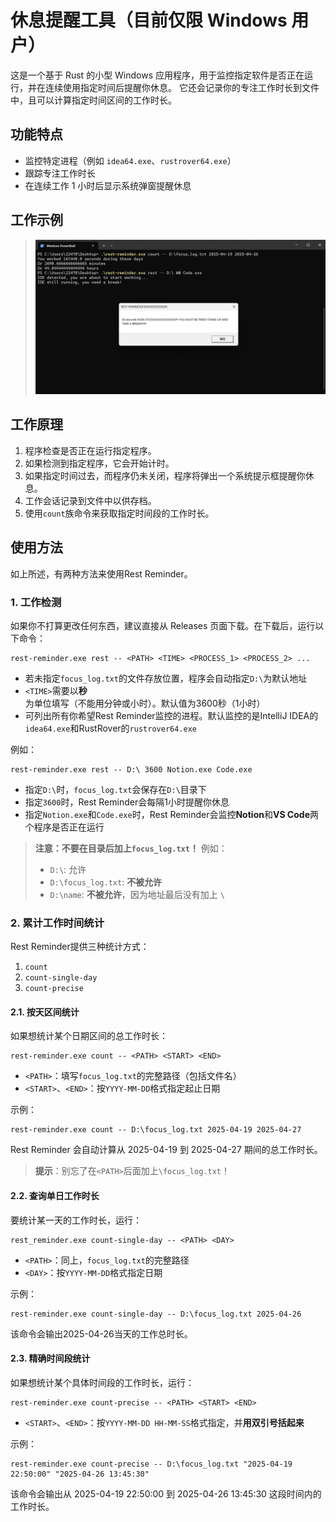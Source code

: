 # 休息提醒工具（目前仅限 Windows 用户）

这是一个基于 Rust 的小型 Windows 应用程序，用于监控指定软件是否正在运行，并在连续使用指定时间后提醒你休息。
它还会记录你的专注工作时长到文件中，且可以计算指定时间区间的工作时长。

## 功能特点

- 监控特定进程（例如 `idea64.exe`、`rustrover64.exe`）
- 跟踪专注工作时长
- 在连续工作 1 小时后显示系统弹窗提醒休息

## 工作示例

> ![截图](Screenshot.png)

## 工作原理

1. 程序检查是否正在运行指定程序。
2. 如果检测到指定程序，它会开始计时。
3. 如果指定时间过去，而程序仍未关闭，程序将弹出一个系统提示框提醒你休息。
4. 工作会话记录到文件中以供存档。
5. 使用`count`族命令来获取指定时间段的工作时长。

## 使用方法
如上所述，有两种方法来使用Rest Reminder。

### 1. 工作检测
如果你不打算更改任何东西，建议直接从 Releases 页面下载。在下载后，运行以下命令：

```aiignore
rest-reminder.exe rest -- <PATH> <TIME> <PROCESS_1> <PROCESS_2> ...
```
* 若未指定`focus_log.txt`的文件存放位置，程序会自动指定`D:\`为默认地址
* `<TIME>`需要以**秒**为单位填写（不能用分钟或小时）。默认值为3600秒（1小时）
* 可列出所有你希望Rest Reminder监控的进程。默认监控的是IntelliJ IDEA的`idea64.exe`和RustRover的`rustrover64.exe`

例如：
```aiignore
rest-reminder.exe rest -- D:\ 3600 Notion.exe Code.exe
```
* 指定`D:\`时，`focus_log.txt`会保存在`D:\`目录下
* 指定`3600`时，Rest Reminder会每隔1小时提醒你休息
* 指定`Notion.exe`和`Code.exe`时，Rest Reminder会监控**Notion**和**VS Code**两个程序是否正在运行

> **注意：不要在目录后加上`focus_log.txt`！** 例如：
> * `D:\`: 允许
> * `D:\focus_log.txt`: **不被允许**
> * `D:\name`: **不被允许**，因为地址最后没有加上 `\`


### 2. 累计工作时间统计
Rest Reminder提供三种统计方式：
1. `count`
2. `count-single-day`
3. `count-precise`

#### 2.1. 按天区间统计
如果想统计某个日期区间的总工作时长：
```aiignore
rest-reminder.exe count -- <PATH> <START> <END>
```
* `<PATH>`：填写`focus_log.txt`的完整路径（包括文件名）
* `<START>`、`<END>`：按`YYYY-MM-DD`格式指定起止日期

示例：
```aiignore
rest-reminder.exe count -- D:\focus_log.txt 2025-04-19 2025-04-27
```
Rest Reminder 会自动计算从 2025-04-19 到 2025-04-27 期间的总工作时长。
> **提示**：别忘了在`<PATH>`后面加上`\focus_log.txt`！

#### 2.2. 查询单日工作时长
要统计某一天的工作时长，运行：
```aiignore
rest_reminder.exe count-single-day -- <PATH> <DAY>
```
* `<PATH>`：同上，`focus_log.txt`的完整路径
* `<DAY>`：按`YYYY-MM-DD`格式指定日期

示例：
```aiignore
rest-reminder.exe count-single-day -- D:\focus_log.txt 2025-04-26
```
该命令会输出2025-04-26当天的工作总时长。

#### 2.3. 精确时间段统计
如果想统计某个具体时间段的工作时长，运行：
```aiignore
rest-reminder.exe count-precise -- <PATH> <START> <END>
```
* `<START>`、`<END>`：按`YYYY-MM-DD HH-MM-SS`格式指定，并**用双引号括起来**

示例：
```aiignore
rest-reminder.exe count-precise -- D:\focus_log.txt "2025-04-19 22:50:00" "2025-04-26 13:45:30"
```
该命令会输出从 2025-04-19 22:50:00 到 2025-04-26 13:45:30 这段时间内的工作时长。